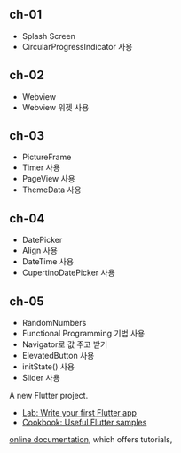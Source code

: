 

## ch-01
- Splash Screen 
- CircularProgressIndicator 사용

## ch-02
- Webview 
- Webview 위젯 사용 


## ch-03
- PictureFrame
- Timer 사용
- PageView 사용
- ThemeData 사용

## ch-04
- DatePicker
- Align 사용 
- DateTime 사용
- CupertinoDatePicker 사용


## ch-05
- RandomNumbers
- Functional Programming 기법 사용 
- Navigator로 값 주고 받기 
- ElevatedButton 사용
- initState() 사용
- Slider 사용

A new Flutter project.



- [Lab: Write your first Flutter app](https://flutter.dev/docs/get-started/codelab)
- [Cookbook: Useful Flutter samples](https://flutter.dev/docs/cookbook)

[online documentation](https://flutter.dev/docs), which offers tutorials,

